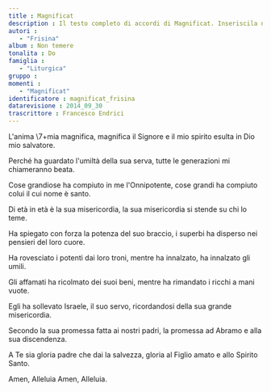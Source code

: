 ```yaml
--- 
title : Magnificat
description : Il testo completo di accordi di Magnificat. Inseriscila nel tuo canzoniere!
autori : 
   - "Frisina"
album : Non temere
tonalita : Do
famiglia : 
   - "Liturgica"
gruppo : 
momenti : 
   - "Magnificat"
identificatore : magnificat_frisina
datarevisione : 2014_09_30
trascrittore : Francesco Endrici
--- 
```




L'anima \7+mia magnifica, magnifica il Signore
e il mio spirito esulta in Dio mio salvatore.


Perché ha guardato l'umiltà della sua serva,
tutte le generazioni mi chiameranno beata.


Cose grandiose ha compiuto in me l'Onnipotente,
cose grandi ha compiuto colui il cui nome è santo.


Di età in età è la sua misericordia,
la sua misericordia si stende su chi lo teme.


Ha spiegato con forza la potenza del suo braccio,
i superbi ha disperso nei pensieri del loro cuore.


Ha rovesciato i potenti dai loro troni,
mentre ha innalzato, ha innalzato gli umili.


Gli affamati ha ricolmato dei suoi beni,
mentre ha rimandato i ricchi a mani vuote.


Egli ha sollevato Israele, il suo servo,
ricordandosi della sua grande misericordia.


Secondo la sua promessa fatta ai nostri padri,
la promessa ad Abramo e alla sua discendenza.


A Te sia gloria padre che dai la salvezza,
gloria al Figlio amato e allo Spirito Santo.


Amen, Alleluia Amen, Alleluia.


